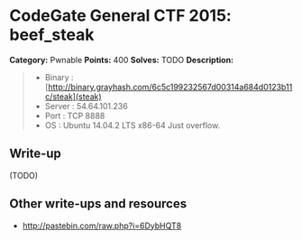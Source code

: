 # CodeGate General CTF 2015: beef_steak

**Category:** Pwnable
**Points:** 400
**Solves:** TODO
**Description:** 

> - Binary : [http://binary.grayhash.com/6c5c199232567d00314a684d0123b11c/steak](steak)
> - Server : 54.64.101.236
> - Port : TCP 8888
> - OS : Ubuntu 14.04.2 LTS x86-64
> Just overflow.

## Write-up

(TODO)

## Other write-ups and resources

* <http://pastebin.com/raw.php?i=6DybHQT8>